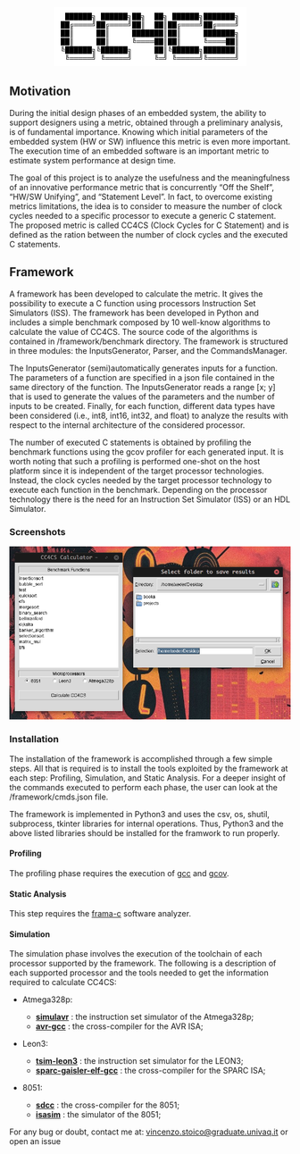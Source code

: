 <p align="center">
  <img src="img/logo.png">
</p>

## Motivation 

During the initial design phases of an embedded system, the ability to support designers using a metric, obtained through a preliminary analysis, is of fundamental importance. Knowing which initial parameters of the embedded system (HW or SW) influence this metric is even more important. The execution time of an embedded software is an important metric to estimate system performance at design time.

The  goal of this project is to  analyze the usefulness and the  meaningfulness  of  an  innovative  performance metric that is concurrently “Off the Shelf”, “HW/SW Unifying”, and  “Statement  Level”. In fact, to overcome existing metrics limitations, the idea is to consider to measure the number of clock cycles needed to a specific  processor to execute a generic C statement. The proposed metric is called CC4CS (Clock Cycles for C Statement) and is defined as the ration between the number of clock cycles and the executed C statements.

## Framework 
A framework has been developed to calculate the metric. It gives the possibility to execute a C function using processors Instruction Set Simulators (ISS). The framework has been developed in Python and includes a simple benchmark composed by 10 well-know algorithms to calculate the value of CC4CS. The source code of the algorithms is contained in /framework/benchmark directory. 
The framework is structured in three modules: the InputsGenerator, Parser, and the CommandsManager. 

The InputsGenerator (semi)automatically generates inputs for a function. The parameters of a function are specified in a json file contained in the same directory of the function. The InputsGenerator reads a range [x; y] that is used to generate the values of the parameters and the number of inputs to be created. Finally, for each function, different data types have been considered (i.e., int8, int16, int32, and float) to analyze the results with respect to the internal  architecture of the considered processor.

The number of executed C statements is obtained by profiling the benchmark functions using the gcov profiler for each generated input. It is worth noting that such a profiling is performed one-shot on the  host platform since it is independent of the target processor technologies. Instead, the clock cycles needed by the target processor technology to execute each function in the benchmark. Depending on the processor technology there is the need for an Instruction Set Simulator (ISS) or an HDL Simulator.

### Screenshots
<p align="center">
  <img src="img/screen2.png">
</p>

###  Installation 
The installation of the framework is accomplished through a few simple steps. All that is required is to install the tools exploited by the framework at each step: Profiling, Simulation, and Static Analysis. For a deeper insight of the commands executed to perform each phase, the user can look at the /framework/cmds.json file.

The framework is implemented in Python3 and uses the csv, os, shutil, subprocess, tkinter libraries for internal operations. Thus, Python3 and the above listed libraries should be installed for the framwork to run properly. 

#### Profiling
The profiling phase requires the execution of [gcc](https://gcc.gnu.org/gcc/) and [gcov](https://gcc.gnu.org/onlinedocs/gcc/Gcov.html).

#### Static Analysis
This step requires the [frama-c](https://frama-c.com/) software analyzer.

#### Simulation 
The simulation phase involves the execution of the toolchain of each processor supported by the framework. The following is a description of each supported processor and the tools needed to get the information required to calculate CC4CS:

- Atmega328p: 
	- **[simulavr](https://www.nongnu.org/simulavr/)** : the instruction set simulator of the Atmega328p;
	- **[avr-gcc](https://gcc.gnu.org/wiki/avr-gcc)** : the cross-compiler for the AVR ISA;

- Leon3: 
	- **[tsim-leon3](https://www.gaisler.com/index.php/downloads/simulators)** : the instruction set simulator for the LEON3;  
	- **[sparc-gaisler-elf-gcc](https://www.gaisler.com/index.php/downloads/compilers)** : the cross-compiler for the SPARC ISA;

- 8051:
	- **[sdcc](http://sdcc.sourceforge.net/)** : the cross-compiler for the 8051;
	- **[isasim](http://www.newit.gsu.by/resources/CPUs/i8051/VHDL/Synthesizeable%20VHDL%20Model%20of%208051.htm)** : the simulator of the 8051;


For any bug or doubt, contact me at: [vincenzo.stoico@graduate.univaq.it](mailto:vincenzo.stoico@graduate.univaq.it) or open an issue
